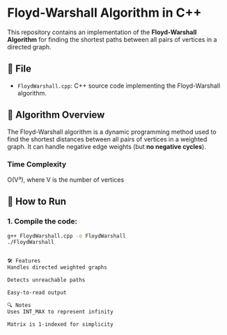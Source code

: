 # Floyd-Warshall Algorithm in C++

This repository contains an implementation of the **Floyd-Warshall Algorithm** for finding the shortest paths between all pairs of vertices in a directed graph.

## 📄 File

- `FloydWarshall.cpp`: C++ source code implementing the Floyd-Warshall algorithm.

## 📌 Algorithm Overview

The Floyd-Warshall algorithm is a dynamic programming method used to find the shortest distances between all pairs of vertices in a weighted graph. It can handle negative edge weights (but **no negative cycles**).

### Time Complexity
O(V³), where V is the number of vertices

## 🚀 How to Run

### 1. Compile the code:
```bash
g++ FloydWarshall.cpp -o FloydWarshall
./FloydWarshall


🛠 Features
Handles directed weighted graphs

Detects unreachable paths

Easy-to-read output

🔍 Notes
Uses INT_MAX to represent infinity

Matrix is 1-indexed for simplicity


